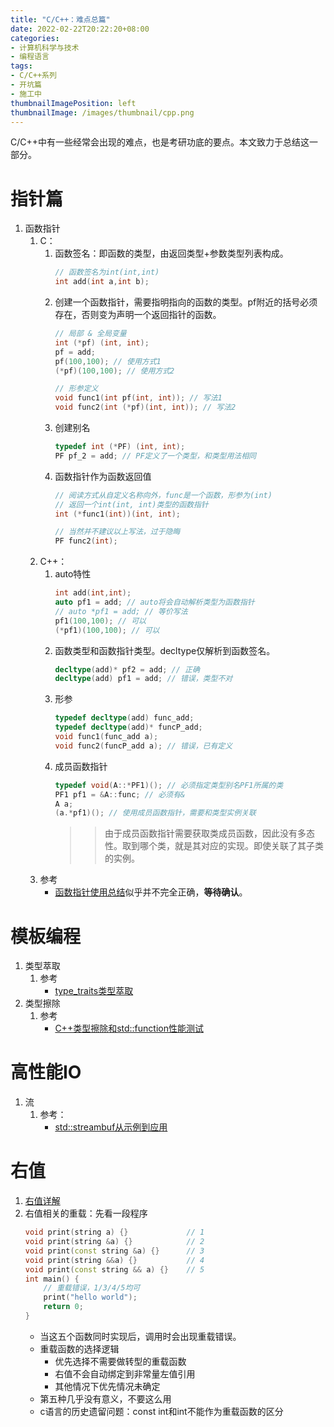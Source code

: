 ```yaml
---
title: "C/C++：难点总篇"
date: 2022-02-22T20:22:20+08:00
categories:
- 计算机科学与技术
- 编程语言
tags:
- C/C++系列
- 开坑篇
- 施工中
thumbnailImagePosition: left
thumbnailImage: /images/thumbnail/cpp.png
---
```

C/C++中有一些经常会出现的难点，也是考研功底的要点。本文致力于总结这一部分。
<!--more-->
# 指针篇
1. 函数指针
    1. C：
        1. 函数签名：即函数的类型，由返回类型+参数类型列表构成。
            ```cpp
            // 函数签名为int(int,int)
            int add(int a,int b);
            ```
        1. 创建一个函数指针，需要指明指向的函数的类型。pf附近的括号必须存在，否则变为声明一个返回指针的函数。
            ```cpp
            // 局部 & 全局变量
            int (*pf) (int, int);
            pf = add;
            pf(100,100); // 使用方式1
            (*pf)(100,100); // 使用方式2
            
            // 形参定义
            void func1(int pf(int, int)); // 写法1
            void func2(int (*pf)(int, int)); // 写法2
            ```
        1. 创建别名
            ```cpp
            typedef int (*PF) (int, int);
            PF pf_2 = add; // PF定义了一个类型，和类型用法相同
            ```
        1. 函数指针作为函数返回值
            ```cpp
            // 阅读方式从自定义名称向外，func是一个函数，形参为(int)
            // 返回一个int(int, int)类型的函数指针
            int (*func1(int))(int, int);

            // 当然并不建议以上写法，过于隐晦
            PF func2(int);
            ```
    1. C++：
        1. auto特性
            ```cpp
            int add(int,int);
            auto pf1 = add; // auto将会自动解析类型为函数指针
            // auto *pf1 = add; // 等价写法
            pf1(100,100); // 可以
            (*pf1)(100,100); // 可以
            ```
        1. 函数类型和函数指针类型。decltype仅解析到函数签名。
            ```cpp
            decltype(add)* pf2 = add; // 正确
            decltype(add) pf1 = add; // 错误，类型不对
            ```
        1. 形参
            ```cpp
            typedef decltype(add) func_add;
            typedef decltype(add)* funcP_add;
            void func1(func_add a);
            void func2(funcP_add a); // 错误，已有定义
            ```
        1. 成员函数指针
            ```cpp
            typedef void(A::*PF1)(); // 必须指定类型别名PF1所属的类
            PF1 pf1 = &A::func; // 必须有&
            A a;
            (a.*pf1)(); // 使用成员函数指针，需要和类型实例关联
            ```
            >> 由于成员函数指针需要获取类成员函数，因此没有多态性。取到哪个类，就是其对应的实现。即使关联了其子类的实例。
    1. 参考
        - [函数指针使用总结](https://www.cnblogs.com/lvchaoshun/p/7806248.html)似乎并不完全正确，**等待确认**。

# 模板编程
1. 类型萃取
    1. 参考
        - [type_traits类型萃取](https://www.cnblogs.com/gtarcoder/p/4807670.html)
1. 类型擦除
    1. 参考
        - [C++类型擦除和std::function性能测试](https://www.codercto.com/a/57707.html)

# 高性能IO
1. 流
    1. 参考：
        - [std::streambuf从示例到应用](https://izualzhy.cn/stream-buffer)

# 右值
1. [右值详解](https://www.cnblogs.com/jiu0821/p/7920837.html)
1. 右值相关的重载：先看一段程序
    ```cpp
    void print(string a) {}             // 1
    void print(string &a) {}            // 2
    void print(const string &a) {}      // 3
    void print(string &&a) {}           // 4
    void print(const string && a) {}    // 5
    int main() {
        // 重载错误，1/3/4/5均可
        print("hello world");
        return 0;
    }
    ```
    - 当这五个函数同时实现后，调用时会出现重载错误。
    - 重载函数的选择逻辑
        - 优先选择不需要做转型的重载函数
        - 右值不会自动绑定到非常量左值引用
        - 其他情况下优先情况未确定
    - 第五种几乎没有意义，不要这么用
    - c语言的历史遗留问题：const int和int不能作为重载函数的区分
